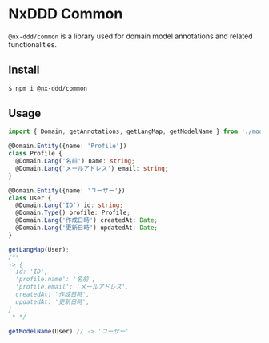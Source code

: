 # NxDDD Common
`@nx-ddd/common` is a library used for domain model annotations and related functionalities.

## Install
```sh
$ npm i @nx-ddd/common
```

## Usage

```ts
import { Domain, getAnnotations, getLangMap, getModelName } from './models';

@Domain.Entity({name: 'Profile'})
class Profile {
  @Domain.Lang('名前') name: string;
  @Domain.Lang('メールアドレス') email: string;
}

@Domain.Entity({name: 'ユーザー'})
class User {
  @Domain.Lang('ID') id: string;
  @Domain.Type() profile: Profile;
  @Domain.Lang('作成日時') createdAt: Date;
  @Domain.Lang('更新日時') updatedAt: Date;
}

getLangMap(User);
/**
-> {
  id: 'ID',
  'profile.name': '名前',
  'profile.email': 'メールアドレス',
  createdAt: '作成日時',
  updatedAt: '更新日時',
}
 * */

getModelName(User) // -> 'ユーザー'
```
